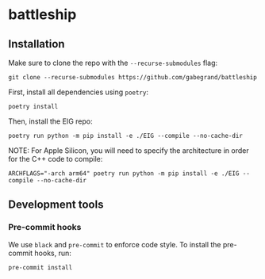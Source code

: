# battleship

## Installation

Make sure to clone the repo with the `--recurse-submodules` flag:
```
git clone --recurse-submodules https://github.com/gabegrand/battleship
```

First, install all dependencies using `poetry`:
```
poetry install
```

Then, install the EIG repo:
```
poetry run python -m pip install -e ./EIG --compile --no-cache-dir
```

NOTE: For Apple Silicon, you will need to specify the architecture in order for the C++ code to compile:
```
ARCHFLAGS="-arch arm64" poetry run python -m pip install -e ./EIG --compile --no-cache-dir
```

## Development tools

### Pre-commit hooks

We use `black` and `pre-commit` to enforce code style. To install the pre-commit hooks, run:
```
pre-commit install
```